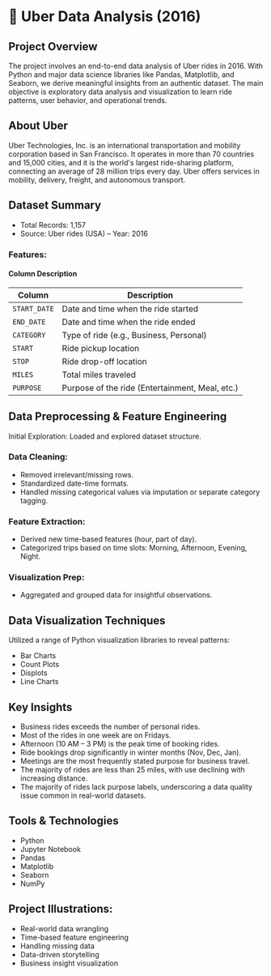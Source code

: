 # 🚗 **Uber Data Analysis (2016)**
## **Project Overview**
The project involves an end-to-end data analysis of Uber rides in 2016. With Python and major data science libraries like Pandas, Matplotlib, and Seaborn, we derive meaningful insights from an authentic dataset. The main objective is exploratory data analysis and visualization to learn ride patterns, user behavior, and operational trends.

## **About Uber**
Uber Technologies, Inc. is an international transportation and mobility corporation based in San Francisco. It operates in more than 70 countries and 15,000 cities, and it is the world's largest ride-sharing platform, connecting an average of 28 million trips every day. Uber offers services in mobility, delivery, freight, and autonomous transport.

## **Dataset Summary**
- Total Records: 1,157
- Source: Uber rides (USA) – Year: 2016

### Features:
#### Column	Description
| Column       | Description                                       |
| ------------ | ------------------------------------------------- |
| `START_DATE` | Date and time when the ride started               |
| `END_DATE`   | Date and time when the ride ended                 |
| `CATEGORY`   | Type of ride (e.g., Business, Personal)           |
| `START`      | Ride pickup location                              |
| `STOP`       | Ride drop-off location                            |
| `MILES`      | Total miles traveled                              |
| `PURPOSE`    | Purpose of the ride (Entertainment, Meal, etc.)   |

## Data Preprocessing & Feature Engineering
Initial Exploration: Loaded and explored dataset structure.

### Data Cleaning:
- Removed irrelevant/missing rows.
- Standardized date-time formats.
- Handled missing categorical values via imputation or separate category tagging.

### Feature Extraction:
- Derived new time-based features (hour, part of day).
- Categorized trips based on time slots: Morning, Afternoon, Evening, Night.

### Visualization Prep:
- Aggregated and grouped data for insightful observations.

## Data Visualization Techniques
Utilized a range of Python visualization libraries to reveal patterns:
- Bar Charts
- Count Plots
- Displots
- Line Charts

## Key Insights
- Business rides exceeds the number of personal rides.
- Most of the rides in one week are on Fridays.
- Afternoon (10 AM – 3 PM) is the peak time of booking rides.
- Ride bookings drop significantly in winter months (Nov, Dec, Jan).
- Meetings are the most frequently stated purpose for business travel.
- The majority of rides are less than 25 miles, with use declining with increasing distance.
- The majority of rides lack purpose labels, underscoring a data quality issue common in real-world datasets.

## Tools & Technologies
- Python
- Jupyter Notebook
- Pandas
- Matplotlib
- Seaborn
- NumPy

## Project Illustrations:
- Real-world data wrangling
- Time-based feature engineering
- Handling missing data
- Data-driven storytelling
- Business insight visualization
